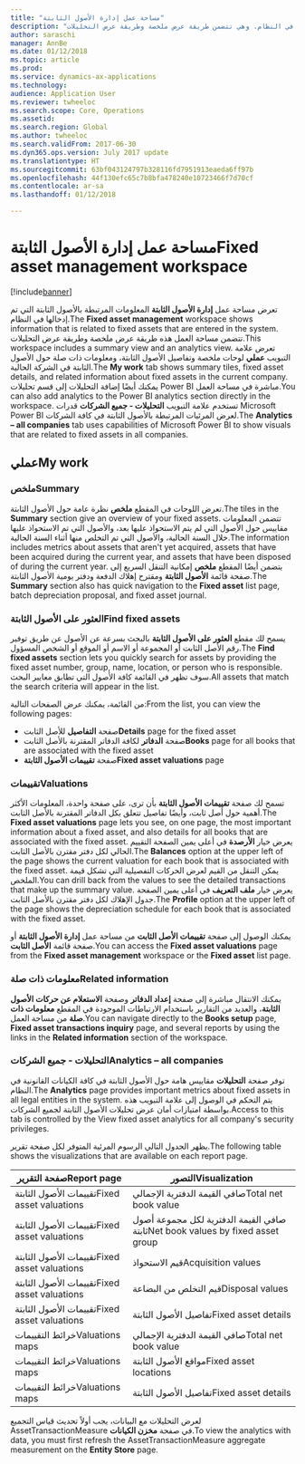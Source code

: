 ```yaml
---
title: "مساحة عمل إدارة الأصول الثابتة"
description: "يوفر هذا الموضوع معلومات حول مساحة عمل إدارة الأصول الثابتة. تعرض مساحة العمل هذه المعلومات المرتبطة بالأصول الثابتة التي تم إدخالها في النظام. وهي تتضمن طريقة عرض ملخصة وطريقة عرض التحليلات."
author: saraschi
manager: AnnBe
ms.date: 01/12/2018
ms.topic: article
ms.prod: 
ms.service: dynamics-ax-applications
ms.technology: 
audience: Application User
ms.reviewer: twheeloc
ms.search.scope: Core, Operations
ms.assetid: 
ms.search.region: Global
ms.author: twheeloc
ms.search.validFrom: 2017-06-30
ms.dyn365.ops.version: July 2017 update
ms.translationtype: HT
ms.sourcegitcommit: 63bf043124797b328116fd7951913eaeda6ff97b
ms.openlocfilehash: 44f130efc65c7b8bfa478240e10723466f7d70cf
ms.contentlocale: ar-sa
ms.lasthandoff: 01/12/2018

---
```


# <a name="fixed-asset-management-workspace"></a><span data-ttu-id="e4455-105">مساحة عمل إدارة الأصول الثابتة</span><span class="sxs-lookup"><span data-stu-id="e4455-105">Fixed asset management workspace</span></span>

[!include[banner](../includes/banner.md)]

<span data-ttu-id="e4455-106">تعرض مساحة عمل **إدارة الأصول الثابتة** المعلومات المرتبطة بالأصول الثابتة التي تم إدخالها في النظام.</span><span class="sxs-lookup"><span data-stu-id="e4455-106">The **Fixed asset management** workspace shows information that is related to fixed assets that are entered in the system.</span></span> <span data-ttu-id="e4455-107">تتضمن مساحة العمل هذه طريقة عرض ملخصة وطريقة عرض التحليلات.‬</span><span class="sxs-lookup"><span data-stu-id="e4455-107">This workspace includes a summary view and an analytics view.</span></span> <span data-ttu-id="e4455-108">تعرض علامة التبويب **عملي‬** لوحات ملخصة وتفاصيل الأصول الثابتة، ومعلومات ذات صلة حول الأصول الثابتة في الشركة الحالية.</span><span class="sxs-lookup"><span data-stu-id="e4455-108">The **My work** tab shows summary tiles, fixed asset details, and related information about fixed assets in the current company.</span></span> <span data-ttu-id="e4455-109">يمكنك أيضًا إضافة التحليلات إلى قسم تحليلات Power BI مباشرة في مساحة العمل.</span><span class="sxs-lookup"><span data-stu-id="e4455-109">You can also add analytics to the Power BI analytics section directly in the workspace.</span></span> <span data-ttu-id="e4455-110">تستخدم علامة التبويب **التحليلات - جميع الشركات‬** قدرات Microsoft Power BI لعرض المرئيات المرتبطة بالأصول الثابتة في كافة الشركات.</span><span class="sxs-lookup"><span data-stu-id="e4455-110">The **Analytics – all companies** tab uses capabilities of Microsoft Power BI to show visuals that are related to fixed assets in all companies.</span></span>

## <a name="my-work"></a><span data-ttu-id="e4455-111">عملي</span><span class="sxs-lookup"><span data-stu-id="e4455-111">My work</span></span>

### <a name="summary"></a><span data-ttu-id="e4455-112">ملخص</span><span class="sxs-lookup"><span data-stu-id="e4455-112">Summary</span></span>

<span data-ttu-id="e4455-113">تعرض اللوحات في المقطع **ملخص** نظرة عامة حول الأصول الثابتة.</span><span class="sxs-lookup"><span data-stu-id="e4455-113">The tiles in the **Summary** section give an overview of your fixed assets.</span></span> <span data-ttu-id="e4455-114">تتضمن المعلومات مقاييس حول الأصول التي لم يتم الاستحواذ عليها بعد، والأصول التي تم الاستحواذ عليها خلال السنة الحالية، والأصول التي تم التخلص منها أثناء السنة الحالية.</span><span class="sxs-lookup"><span data-stu-id="e4455-114">The information includes metrics about assets that aren't yet acquired, assets that have been acquired during the current year, and assets that have been disposed of during the current year.</span></span> <span data-ttu-id="e4455-115">يتضمن أيضًا المقطع **ملخص** إمكانية التنقل السريع إلى صفحة قائمة **الأصول الثابتة** ومقترح إهلاك الدفعة ودفتر يومية الأصول الثابتة.</span><span class="sxs-lookup"><span data-stu-id="e4455-115">The **Summary** section also has quick navigation to the **Fixed asset** list page, batch depreciation proposal, and fixed asset journal.</span></span>

### <a name="find-fixed-assets"></a><span data-ttu-id="e4455-116">العثور على الأصول الثابتة</span><span class="sxs-lookup"><span data-stu-id="e4455-116">Find fixed assets</span></span>

<span data-ttu-id="e4455-117">يسمح لك مقطع **العثور على الأصول الثابتة‬** بالبحث بسرعة عن الأصول عن طريق توفير رقم الأصل الثابت أو المجموعة أو الاسم أو الموقع أو الشخص المسؤول.</span><span class="sxs-lookup"><span data-stu-id="e4455-117">The **Find fixed assets** section lets you quickly search for assets by providing the fixed asset number, group, name, location, or person who is responsible.</span></span> <span data-ttu-id="e4455-118">سوف تظهر في القائمة كافة الأصول التي تطابق معايير البحث.</span><span class="sxs-lookup"><span data-stu-id="e4455-118">All assets that match the search criteria will appear in the list.</span></span>

<span data-ttu-id="e4455-119">من القائمة، يمكنك عرض الصفحات التالية:</span><span class="sxs-lookup"><span data-stu-id="e4455-119">From the list, you can view the following pages:</span></span>

 - <span data-ttu-id="e4455-120">صفحة **التفاصيل** للأصل الثابت</span><span class="sxs-lookup"><span data-stu-id="e4455-120">**Details** page for the fixed asset</span></span>
 - <span data-ttu-id="e4455-121">صفحة **الدفاتر** لكافة الدفاتر المقترنة بالأصل الثابت</span><span class="sxs-lookup"><span data-stu-id="e4455-121">**Books** page for all books that are associated with the fixed asset</span></span>
 - <span data-ttu-id="e4455-122">صفحة **تقييمات الأصول الثابتة**</span><span class="sxs-lookup"><span data-stu-id="e4455-122">**Fixed asset valuations** page</span></span>

### <a name="valuations"></a><span data-ttu-id="e4455-123">تقييمات</span><span class="sxs-lookup"><span data-stu-id="e4455-123">Valuations</span></span>

<span data-ttu-id="e4455-124">تسمح لك صفحة **تقييمات الأصول الثابتة** بأن ترى، على صفحة واحدة، المعلومات الأكثر أهمية حول أصل ثابت، وأيضًا تفاصيل تتعلق بكل الدفاتر المقترنة بالأصل الثابت.</span><span class="sxs-lookup"><span data-stu-id="e4455-124">The **Fixed asset valuations** page lets you see, on one page, the most important information about a fixed asset, and also details for all books that are associated with the fixed asset.</span></span> <span data-ttu-id="e4455-125">يعرض خيار **الأرصدة** في أعلى يمين الصفحة التقييم الحالي لكل دفتر مقترن بالأصل الثابت.</span><span class="sxs-lookup"><span data-stu-id="e4455-125">The **Balances** option at the upper left of the page shows the current valuation for each book that is associated with the fixed asset.</span></span> <span data-ttu-id="e4455-126">يمكن التنقل من القيم لعرض الحركات التفصيلية التي تشكل قيمة الملخص.</span><span class="sxs-lookup"><span data-stu-id="e4455-126">You can drill back from the values to see the detailed transactions that make up the summary value.</span></span> <span data-ttu-id="e4455-127">يعرض خيار **ملف التعريف** في أعلى يمين الصفحة جدول الإهلاك لكل دفتر مقترن بالأصل الثابت.</span><span class="sxs-lookup"><span data-stu-id="e4455-127">The **Profile** option at the upper left of the page shows the depreciation schedule for each book that is associated with the fixed asset.</span></span>

<span data-ttu-id="e4455-128">يمكنك الوصول إلى صفحة **تقييمات الأصل الثابت** من مساحة عمل **إدارة الأصول الثابتة** أو صفحة قائمة **الأصل الثابت**.</span><span class="sxs-lookup"><span data-stu-id="e4455-128">You can access the **Fixed asset valuations** page from the **Fixed asset management** workspace or the **Fixed asset** list page.</span></span>

### <a name="related-information"></a><span data-ttu-id="e4455-129">معلومات ذات صلة</span><span class="sxs-lookup"><span data-stu-id="e4455-129">Related information</span></span>

<span data-ttu-id="e4455-130">يمكنك الانتقال مباشرة إلى صفحة **إعداد الدفاتر** وصفحة **الاستعلام عن حركات الأصول الثابتة**، والعديد من التقارير باستخدام الارتباطات الموجودة في المقطع **معلومات ذات صلة‬** من مساحة العمل.</span><span class="sxs-lookup"><span data-stu-id="e4455-130">You can navigate directly to the **Books setup** page, **Fixed asset transactions inquiry** page, and several reports by using the links in the **Related information** section of the workspace.</span></span>

### <a name="analytics--all-companies"></a><span data-ttu-id="e4455-131">التحليلات - جميع الشركات</span><span class="sxs-lookup"><span data-stu-id="e4455-131">Analytics – all companies</span></span>

<span data-ttu-id="e4455-132">توفر صفحة **التحليلات** مقاييس هامة حول الأصول الثابتة في كافة الكيانات القانونية في النظام.</span><span class="sxs-lookup"><span data-stu-id="e4455-132">The **Analytics** page provides important metrics about fixed assets in all legal entities in the system.</span></span> <span data-ttu-id="e4455-133">يتم التحكم في الوصول إلى علامة التبويب هذه بواسطة امتيازات أمان عرض تحليلات الأصول الثابتة لجميع الشركات‬.</span><span class="sxs-lookup"><span data-stu-id="e4455-133">Access to this tab is controlled by the View fixed asset analytics for all company's security privileges.</span></span>

<span data-ttu-id="e4455-134">يظهر الجدول التالي الرسوم المرئية المتوفر لكل صفحة تقرير.</span><span class="sxs-lookup"><span data-stu-id="e4455-134">The following table shows the visualizations that are available on each report page.</span></span>

| <span data-ttu-id="e4455-135">صفحة التقرير</span><span class="sxs-lookup"><span data-stu-id="e4455-135">Report page</span></span>            | <span data-ttu-id="e4455-136">التصور</span><span class="sxs-lookup"><span data-stu-id="e4455-136">Visualization</span></span>        |
|------------------------|----------------------|
| <span data-ttu-id="e4455-137">تقييمات الأصول الثابتة</span><span class="sxs-lookup"><span data-stu-id="e4455-137">Fixed asset valuations</span></span> | <span data-ttu-id="e4455-138">صافي القيمة الدفترية الإجمالي</span><span class="sxs-lookup"><span data-stu-id="e4455-138">Total net book value</span></span> |
| <span data-ttu-id="e4455-139">تقييمات الأصول الثابتة</span><span class="sxs-lookup"><span data-stu-id="e4455-139">Fixed asset valuations</span></span> | <span data-ttu-id="e4455-140">صافي القيمة الدفترية لكل مجموعة أصول ثابتة</span><span class="sxs-lookup"><span data-stu-id="e4455-140">Net book values by fixed asset group</span></span> |
| <span data-ttu-id="e4455-141">تقييمات الأصول الثابتة</span><span class="sxs-lookup"><span data-stu-id="e4455-141">Fixed asset valuations</span></span> | <span data-ttu-id="e4455-142">قيم الاستحواذ</span><span class="sxs-lookup"><span data-stu-id="e4455-142">Acquisition values</span></span> |
| <span data-ttu-id="e4455-143">تقييمات الأصول الثابتة</span><span class="sxs-lookup"><span data-stu-id="e4455-143">Fixed asset valuations</span></span> | <span data-ttu-id="e4455-144">قيم التخلص من البضاعة</span><span class="sxs-lookup"><span data-stu-id="e4455-144">Disposal values</span></span> |
| <span data-ttu-id="e4455-145">تقييمات الأصول الثابتة</span><span class="sxs-lookup"><span data-stu-id="e4455-145">Fixed asset valuations</span></span> | <span data-ttu-id="e4455-146">تفاصيل الأصول الثابتة</span><span class="sxs-lookup"><span data-stu-id="e4455-146">Fixed asset details</span></span> |
| <span data-ttu-id="e4455-147">خرائط التقييمات</span><span class="sxs-lookup"><span data-stu-id="e4455-147">Valuations maps</span></span>        | <span data-ttu-id="e4455-148">صافي القيمة الدفترية الإجمالي</span><span class="sxs-lookup"><span data-stu-id="e4455-148">Total net book value</span></span> |
| <span data-ttu-id="e4455-149">خرائط التقييمات</span><span class="sxs-lookup"><span data-stu-id="e4455-149">Valuations maps</span></span>        | <span data-ttu-id="e4455-150">مواقع الأصول الثابتة</span><span class="sxs-lookup"><span data-stu-id="e4455-150">Fixed asset locations</span></span> |
| <span data-ttu-id="e4455-151">خرائط التقييمات</span><span class="sxs-lookup"><span data-stu-id="e4455-151">Valuations maps</span></span>        | <span data-ttu-id="e4455-152">تفاصيل الأصول الثابتة</span><span class="sxs-lookup"><span data-stu-id="e4455-152">Fixed asset details</span></span> |

<span data-ttu-id="e4455-153">لعرض التحليلات مع البيانات، يجب أولاً تحديث قياس التجميع AssetTransactionMeasure في صفحة **مخزن الكيانات**.</span><span class="sxs-lookup"><span data-stu-id="e4455-153">To view the analytics with data, you must first refresh the AssetTransactionMeasure aggregate measurement on the **Entity Store** page.</span></span>

